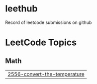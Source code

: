 # leethub
Record of leetcode submissions on github

<!---LeetCode Topics Start-->
# LeetCode Topics
## Math
|  |
| ------- |
| [2556-convert-the-temperature](https://github.com/akshatabakre/leethub/tree/master/2556-convert-the-temperature) |
<!---LeetCode Topics End-->